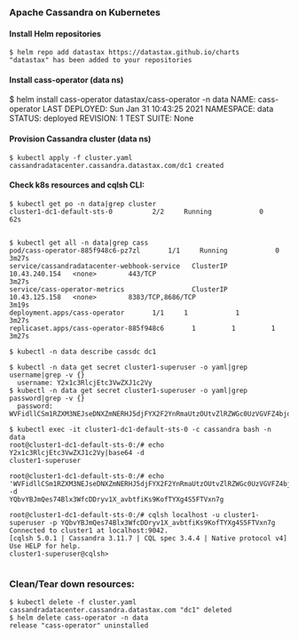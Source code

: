 ### Apache Cassandra on Kubernetes 

#### Install Helm repositories
```
$ helm repo add datastax https://datastax.github.io/charts
"datastax" has been added to your repositories
```

#### Install cass-operator (data ns)
$ helm install cass-operator datastax/cass-operator -n data
NAME: cass-operator
LAST DEPLOYED: Sun Jan 31 10:43:25 2021
NAMESPACE: data
STATUS: deployed
REVISION: 1
TEST SUITE: None

#### Provision Cassandra cluster (data ns)
```
$ kubectl apply -f cluster.yaml
cassandradatacenter.cassandra.datastax.com/dc1 created

```
#### Check k8s resources and cqlsh CLI:
```
$ kubectl get po -n data|grep cluster
cluster1-dc1-default-sts-0          2/2     Running            0          62s


$ kubectl get all -n data|grep cass
pod/cass-operator-885f948c6-pz7zl       1/1     Running            0          3m27s
service/cassandradatacenter-webhook-service   ClusterIP   10.43.240.154   <none>        443/TCP                                        3m27s
service/cass-operator-metrics                 ClusterIP   10.43.125.158   <none>        8383/TCP,8686/TCP                              3m19s
deployment.apps/cass-operator       1/1     1            1           3m27s
replicaset.apps/cass-operator-885f948c6       1         1         1       3m27s

$ kubectl -n data describe cassdc dc1

$ kubectl -n data get secret cluster1-superuser -o yaml|grep username|grep -v {}
  username: Y2x1c3RlcjEtc3VwZXJ1c2Vy
$ kubectl -n data get secret cluster1-superuser -o yaml|grep password|grep -v {}
  password: WVFidllCSm1RZXM3NEJseDNXZmNERHJ5djFYX2F2YnRmaUtzOUtvZlRZWGc0UzVGVFZ4bjdn
  
$ kubectl exec -it cluster1-dc1-default-sts-0 -c cassandra bash -n data
root@cluster1-dc1-default-sts-0:/# echo Y2x1c3RlcjEtc3VwZXJ1c2Vy|base64 -d
cluster1-superuser

root@cluster1-dc1-default-sts-0:/# echo 'WVFidllCSm1RZXM3NEJseDNXZmNERHJ5djFYX2F2YnRmaUtzOUtvZlRZWGc0UzVGVFZ4bjdn'|base64 -d
YQbvYBJmQes74Blx3WfcDDryv1X_avbtfiKs9KofTYXg4S5FTVxn7g

root@cluster1-dc1-default-sts-0:/# cqlsh localhost -u cluster1-superuser -p YQbvYBJmQes74Blx3WfcDDryv1X_avbtfiKs9KofTYXg4S5FTVxn7g
Connected to cluster1 at localhost:9042.
[cqlsh 5.0.1 | Cassandra 3.11.7 | CQL spec 3.4.4 | Native protocol v4]
Use HELP for help.
cluster1-superuser@cqlsh>   
  
```
### Clean/Tear down resources:
```
$ kubectl delete -f cluster.yaml 
cassandradatacenter.cassandra.datastax.com "dc1" deleted
$ helm delete cass-operator -n data
release "cass-operator" uninstalled
```
